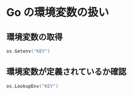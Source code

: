 # Go の環境変数の扱い

## 環境変数の取得

```go
os.Getenv("KEY")
```

## 環境変数が定義されているか確認

```go
os.LookupEnv("KEY")
```
